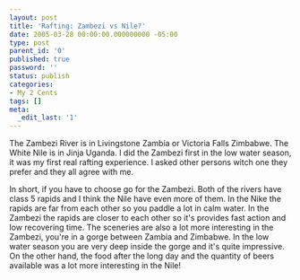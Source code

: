 ```yaml
---
layout: post
title: 'Rafting: Zambezi vs Nile?'
date: 2005-03-28 00:00:00.000000000 -05:00
type: post
parent_id: '0'
published: true
password: ''
status: publish
categories:
- My 2 Cents
tags: []
meta:
  _edit_last: '1'
---
```

The Zambezi River is in Livingstone Zambia or Victoria Falls Zimbabwe. The White Nile is in Jinja Uganda. I did the Zambezi first in the low water season, it was my first real rafting experience. I asked other persons witch one they prefer and they all agree with me.

In short, if you have to choose go for the Zambezi. Both of the rivers have class 5 rapids and I think the Nile have even more of them. In the Nike the rapids are far from each other so you paddle a lot in calm water. In the Zambezi the rapids are closer to each other so it's provides fast action and low recovering time. The sceneries are also a lot more interesting in the Zambezi, you're in a gorge between Zambia and Zimbabwe. In the low water season you are very deep inside the gorge and it's quite impressive. On the other hand, the food after the long day and the quantity of beers available was a lot more interesting in the Nile!

